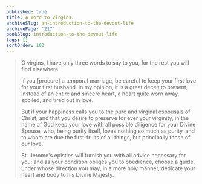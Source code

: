 ```yaml
---
published: true
title: A Word to Virgins.
archiveSlug: an-introduction-to-the-devout-life
archivePage: '217'
bookSlug: introduction-to-the-devout-life
tags: []
sortOrder: 103
---
```


> O virgins, I have only three words to say to you, for the rest you will find elsewhere.
>
> If you [procure] a temporal marriage, be careful to keep your first love for your first husband. In my opinion, it is a great deceit to present, instead of an entire and sincere heart, a heart quite worn away, spoiled, and tired out in love.
>
> But if your happiness calls you to the pure and virginal espousals of Christ, and that you desire to preserve for ever your virginity, in the name of God keep your love with all possible diligence for your Divine Spouse, who, being purity itself, loves nothing so much as purity, and to whom are due the first-fruits of all things, but principally those of our love.
>
> St. Jerome's epistles will furnish you with all advice necessary for you; and as your condition obliges you to obedience, choose a guide, under whose direction you may, in a more holy manner, dedicate your heart and body to his Divine Majesty.
